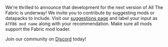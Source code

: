 We're thrilled to announce that development for the next version of All The Fabric is underway! We invite you to contribute by suggesting mods or datapacks to include. Visit our [suggestions page](https://forums.ampznetwork.com/suggestions) and label your input as `ATFB6 mod name` along with your recommendation. Make sure all mods support the Fabric mod loader.

Join our community on [Discord](https://discord.ampznetwork.com) today!
